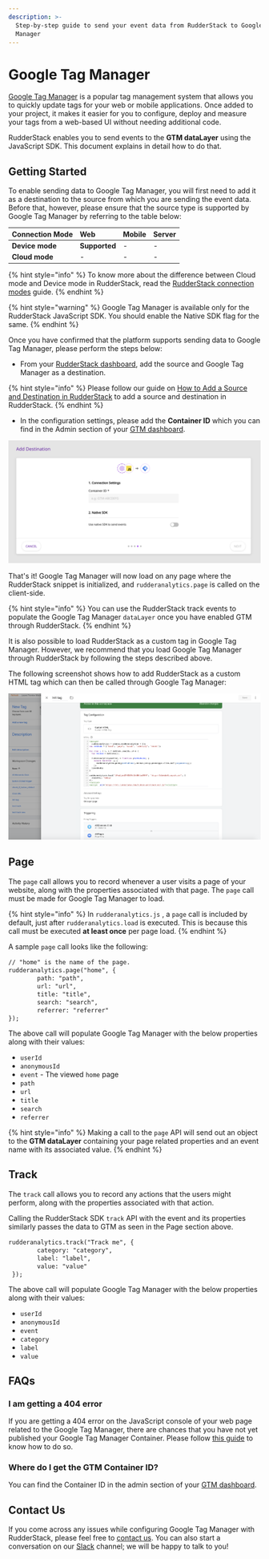 ```yaml
---
description: >-
  Step-by-step guide to send your event data from RudderStack to Google Tag
  Manager
---
```


# Google Tag Manager

[Google Tag Manager](https://support.google.com/tagmanager) is a popular tag management system that allows you to quickly update tags for your web or mobile applications. Once added to your project, it makes it easier for you to configure, deploy and measure your tags from a web-based UI without needing additional code.

RudderStack enables you to send events to the **GTM dataLayer** using the JavaScript SDK. This document explains in detail how to do that.

## Getting Started

To enable sending data to Google Tag Manager, you will first need to add it as a destination to the source from which you are sending the event data. Before that, however, please ensure that the source type is supported by Google Tag Manager by referring to the table below:

| **Connection Mode** | **Web** | **Mobile** | **Server** |
| :--- | :--- | :--- | :--- |
| **Device mode** | **Supported** | - | - |
| **Cloud mode** | - | - | - |

{% hint style="info" %}
To know more about the difference between Cloud mode and Device mode in RudderStack, read the [RudderStack connection modes](https://docs.rudderstack.com/get-started/rudderstack-connection-modes) guide.
{% endhint %}

{% hint style="warning" %}
Google Tag Manager is available only for the RudderStack JavaScript SDK. You should enable the Native SDK flag for the same.
{% endhint %}

Once you have confirmed that the platform supports sending data to Google Tag Manager, please perform the steps below:

* From your [RudderStack dashboard](https://app.rudderlabs.com/), add the source and Google Tag Manager as a destination.

{% hint style="info" %}
Please follow our guide on [How to Add a Source and Destination in RudderStack](https://docs.rudderstack.com/how-to-guides/adding-source-and-destination-rudderstack) to add a source and destination in RudderStack.
{% endhint %}

* In the configuration settings, please add the **Container ID** which you can find in the Admin section of your [GTM dashboard](https://tagmanager.google.com/#/admin/).

![](../.gitbook/assets/image%20%2815%29.png)

That's it! Google Tag Manager will now load on any page where the RudderStack snippet is initialized, and `rudderanalytics.page` is called on the client-side. 

{% hint style="info" %}
You can use the RudderStack track events to populate the Google Tag Manager `dataLayer` once you have enabled GTM through RudderStack.
{% endhint %}

It is also possible to load RudderStack as a custom tag in Google Tag Manager. However, we recommend that you load Google Tag Manager through RudderStack by following the steps described above.

The following screenshot shows how to add RudderStack as a custom HTML tag which can then be called through Google Tag Manager:

![Adding RudderStack as a tag in Google Tag Manager](../.gitbook/assets/image%20%2868%29.png)

## Page

The `page` call allows you to record whenever a user visits a page of your website, along with the properties associated with that page. The `page` call must be made for Google Tag Manager to load.

{% hint style="info" %}
In `rudderanalytics.js` , a `page` call is included by default, just after `rudderanalytics.load` is executed. This is because this call must be executed **at least once** per page load.
{% endhint %}

A sample `page` call looks like the following:

```text
// "home" is the name of the page. 
rudderanalytics.page("home", {
        path: "path",
        url: "url",
        title: "title",
        search: "search",
        referrer: "referrer"
});
```

The above call will populate Google Tag Manager with the below properties along with their values:

* `userId`
* `anonymousId`
* `event` - The viewed `home` page
* `path` 
* `url`
* `title`
* `search`
* `referrer`

{% hint style="info" %}
Making a call to the `page` API will send out an object to the **GTM dataLayer** containing your page related properties and an event name with its associated value.
{% endhint %}

## Track

The `track` call allows you to record any actions that the users might perform, along with the properties associated with that action.

Calling the RudderStack SDK `track` API with the event and its properties similarly passes the data to GTM as seen in the Page section above.

```text
rudderanalytics.track("Track me", {
        category: "category",
        label: "label",
        value: "value"
 });
```

The above call will populate Google Tag Manager with the below properties along with their values:

* `userId`
* `anonymousId`
* `event`
* `category` 
* `label`
* `value`

## FAQs

### I am getting a 404 error

If you are getting a 404 error on the JavaScript console of your web page related to the Google Tag Manager, there are chances that you have not yet published your Google Tag Manager Container. Please follow [this guide](https://support.google.com/tagmanager/answer/6107163?hl=en) to know how to do so.

### Where do I get the GTM Container ID?

You can find the Container ID in the admin section of your [GTM dashboard](https://tagmanager.google.com/#/admin/).

## Contact Us

If you come across any issues while configuring Google Tag Manager with RudderStack, please feel free to [contact us](mailto:%20contact@rudderstack.com). You can also start a conversation on our [Slack](https://resources.rudderstack.com/join-rudderstack-slack) channel; we will be happy to talk to you!

